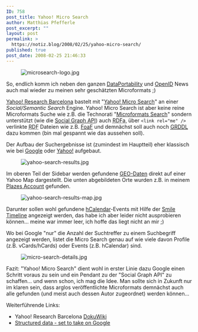 ```yaml
---
ID: 758
post_title: Yahoo! Micro Search
author: Matthias Pfefferle
post_excerpt: ""
layout: post
permalink: >
  https://notiz.blog/2008/02/25/yahoo-micro-search/
published: true
post_date: 2008-02-25 21:46:33
---
```

<!-- wp:image {"align":"center"} -->
<figure class="wp-block-image aligncenter"><img src="https://notiz.blog/wp-content/uploads/2008/02/microsearch-logo.jpg" alt="microsearch-logo.jpg" /></figure>
<!-- /wp:image -->

<!-- wp:paragraph -->
<p>So, endlich komm ich neben den ganzen <a href="https://notiz.blog/tag/dataportability/">DataPortability</a> und <a href="https://notiz.blog/tag/openid/">OpenID</a> News auch mal wieder zu meinen sehr geschätzten Microformats ;)</p>
<!-- /wp:paragraph -->

<!-- wp:paragraph -->
<p><a href="http://research.yahoo.com/Yahoo_Research_Barcelona">Yahoo! Research Barcelona</a> bastelt mit &quot;<a href="http://www.yr-bcn.es/demos/microsearch/">Yahoo! Micro Search</a>&quot; an einer <em>Social/Semantic Search</em> Engine. Yahoo! Micro Search ist aber keine reine Microformats Suche wie z.B. die Technorati &quot;<a href="http://kitchen.technorati.com/search/">Microformats Search</a>&quot; sondern unterstützt (wie die <a href="http://code.google.com/apis/socialgraph/">Social Graph API</a>) auch <abbr title="Resource Description Framework using Attributes">RDFa</abbr>, über <code>&lt;link rel=&quot;me&quot; /&gt;</code> verlinkte <abbr title="Resource Description Framework">RDF</abbr> Dateien wie z.B. <a href="http://xmlns.com/foaf/spec/"><abbr title="Friend of a Friend">FoaF</abbr></a> und demnächst soll auch noch <a href="http://www.w3.org/TR/grddl/"><abbr title="Gleaning Resource Descriptions from Dialects of Languages">GRDDL</abbr></a> dazu kommen (bin mal gespannt wie das aussehen soll).</p>
<!-- /wp:paragraph -->

<!-- wp:paragraph -->
<p>Der Aufbau der Suchergebnisse ist (zumindest im Hauptteil) eher klassisch wie bei <a href="http://www.google.de">Google</a> oder <a href="http://www.yahoo.de">Yahoo!</a> aufgebaut.</p>
<!-- /wp:paragraph -->

<!-- wp:image {"align":"center"} -->
<figure class="wp-block-image aligncenter"><img src="https://notiz.blog/wp-content/uploads/2008/02/yahoo-search-results.jpg" alt="yahoo-search-results.jpg" /></figure>
<!-- /wp:image -->

<!-- wp:paragraph -->
<p>Im oberen Teil der Sidebar werden gefundene <a href="http://microformats.org/wiki/geo">GEO-Daten</a> direkt auf einer Yahoo Map dargestellt. Die unten abgebildeten Orte wurden z.B. in meinem <a href="http://plazes.com/users/pfefferle">Plazes Account</a> gefunden.</p>
<!-- /wp:paragraph -->

<!-- wp:image {"align":"center"} -->
<figure class="wp-block-image aligncenter"><img src="https://notiz.blog/wp-content/uploads/2008/02/yahoo-search-results-map.jpg" alt="yahoo-search-results-map.jpg" /></figure>
<!-- /wp:image -->

<!-- wp:paragraph -->
<p>Darunter sollen wohl gefundene <a href="http://microformats.org/wiki/hCal">hCalendar</a>-Events mit Hilfe der <a href="http://simile.mit.edu/timeline/">Smile Timeline</a> angezeigt werden, das habe ich aber leider nicht ausprobieren können... meine war immer leer, ich hoffe das liegt nicht an mir ;)</p>
<!-- /wp:paragraph -->

<!-- wp:paragraph -->
<p>Wo bei Google &quot;nur&quot; die Anzahl der Suchtreffer zu einem Suchbegriff angezeigt werden, listet die Micro Search genau auf wie viele davon Profile (z.B. vCards/hCards) oder Events (z.B. hCalendar) sind.</p>
<!-- /wp:paragraph -->

<!-- wp:image {"align":"center"} -->
<figure class="wp-block-image aligncenter"><img src="https://notiz.blog/wp-content/uploads/2008/02/micro-search-details.jpg" alt="micro-search-details.jpg" /></figure>
<!-- /wp:image -->

<!-- wp:paragraph -->
<p>Fazit: &quot;Yahoo! Micro Search&quot; dient wohl in erster Linie dazu Google einen Schritt voraus zu sein und ein Pendant zu der &quot;Social Graph API&quot; zu schaffen... und wenn schon, ich mag die Idee. Man sollte sich in Zukunft nur im klaren sein, dass arglos veröffentlichte Microformats demnächst auch alle gefunden (und meist auch dessen Autor zugeordnet) werden können...</p>
<!-- /wp:paragraph -->

<!-- wp:paragraph -->
<p>Weiterführende Links:</p>
<!-- /wp:paragraph -->

<!-- wp:list -->
<ul>
    <li>Yahoo! Research Barcelona <a href="http://www.yr-bcn.es/dokuwiki/doku.php?id=microsearch">DokuWiki</a></li>
    <li><a href="http://www.sitepoint.com/blogs/2008/02/22/structured-data-set-to-take-on-google/">Structured data - set to take on Google</a></li>
</ul>
<!-- /wp:list -->